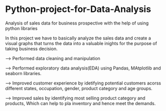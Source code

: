 # Python-project-for-Data-Analysis
Analysis of sales data for business prospective with the help of using python libraries

In this project we have to basically analyze the sales data and create a visual graphs that turns the data into a valuable inights for the purpose of taking business decision.

--> Performed data cleaning and manipulation

--> Performed exploratory data analysis(EDA) using Pandas, MAtplotlib and seaborn libraries.

--> Improved customer experience by idetifying potential customers acorss different states, occupation, gender, product category and age groups.

--> Improved sales by identifying most selling product category and products, Which can help to pla inventory and hence meet the demands. 
